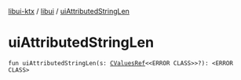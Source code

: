 [libui-ktx](../index.md) / [libui](index.md) / [uiAttributedStringLen](./ui-attributed-string-len.md)

# uiAttributedStringLen

`fun uiAttributedStringLen(s: `[`CValuesRef`](../kotlinx.cinterop/-c-values-ref/index.md)`<<ERROR CLASS>>?): <ERROR CLASS>`
